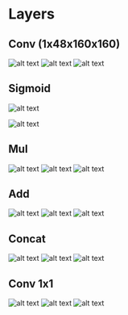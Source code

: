 # Layers 

## Conv (1x48x160x160)
![alt text](image-2.png)
![alt text](image.png)
![alt text](image-1.png)

## Sigmoid
<!-- ![alt text](image-3.png) -->
![alt text](image-8.png)
<!-- ![alt text](image-4.png) -->
![alt text](image-9.png)

## Mul
![alt text](image-7.png)
![alt text](image-5.png)
![alt text](image-6.png)

## Add
![alt text](image-12.png)
![alt text](image-10.png)
![alt text](image-11.png)

## Concat
![alt text](image-15.png)
![alt text](image-13.png)
![alt text](image-14.png)

## Conv 1x1
![alt text](image-18.png)
![alt text](image-16.png)
![alt text](image-17.png)